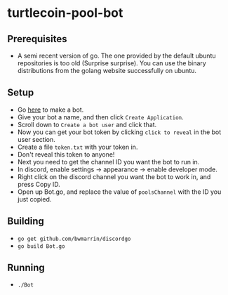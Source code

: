 # turtlecoin-pool-bot

## Prerequisites

* A semi recent version of go. The one provided by the default ubuntu repositories is too old (Surprise surprise). You can use the binary distributions from the golang website successfully on ubuntu.

## Setup

* Go [here](https://discordapp.com/developers/applications/me#top) to make a bot.
* Give your bot a name, and then click `Create Application`.
* Scroll down to `Create a bot user` and click that.
* Now you can get your bot token by clicking `click to reveal` in the bot user section.
* Create a file `token.txt` with your token in.
* Don't reveal this token to anyone!
* Next you need to get the channel ID you want the bot to run in.
* In discord, enable settings -> appearance -> enable developer mode.
* Right click on the discord channel you want the bot to work in, and press Copy ID.
* Open up Bot.go, and replace the value of `poolsChannel` with the ID you just copied.

## Building

* `go get github.com/bwmarrin/discordgo`
* `go build Bot.go`

## Running

* `./Bot`
